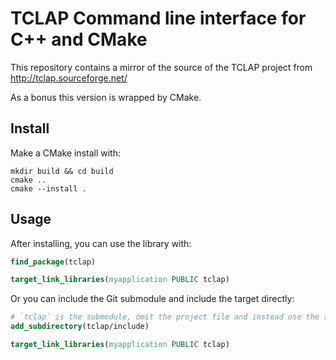 # TCLAP Command line interface for C++ and CMake

This repository contains a mirror of the source of the TCLAP project from http://tclap.sourceforge.net/

As a bonus this version is wrapped by CMake.

## Install

Make a CMake install with:

```shell
mkdir build && cd build
cmake ..
cmake --install .
```

## Usage

After installing, you can use the library with:

```cmake
find_package(tclap)

target_link_libraries(myapplication PUBLIC tclap)
```

Or you can include the Git submodule and include the target directly:

```cmake
# `tclap` is the submodule, omit the project file and instead use the source lists directly
add_subdirectory(tclap/include)

target_link_libraries(myapplication PUBLIC tclap)
```

